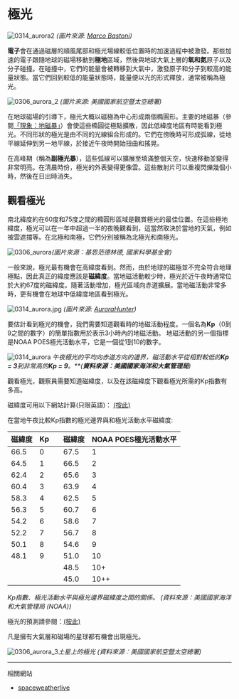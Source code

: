 # 極光

![0314_aurora2](./static/0314_aurora2.jpeg)
*(圖片來源: [Marco Bastoni](https://apod.nasa.gov/apod/ap180410.html))*

**電子**會在通過磁層的順風尾部和極光場線較低位置時的加速過程中被激發。那些加速的電子跟隨地球的磁場移動到**極地**區域，然後與地球大氣上層的**氧和氮**原子以及分子碰撞。在碰撞中，它們的能量會被轉移到大氣中，激發原子和分子到較高的能量狀態。當它們回到較低的能量狀態時，能量便以光的形式釋放，通常被稱為極光。

![0306_aurora_2](./static/0306_aurora_2.png)
*(圖片來源: 美國國家航空暨太空總署)*

在地球磁場的引導下，極光大概以磁極為中心形成兩個橢圓形。主要的地磁暴（參閱[「現象：地磁暴」](/#/zh_hk/section/phenomena/geomagnetic-storms)）會使這些橢圓從極點擴散，因此低緯度地區有時能看到極光。不同形狀的極光是由不同的光線組合形成的。它們在傍晚時可形成弧線，從地平線延伸到另一地平線，於接近午夜時開始扭曲和搖晃。

在高峰期（稱為**副極光暴**），這些弧線可以擴展至填滿整個天空，快速移動並變得非常明亮。在清晨時份，極光的外表變得更像雲。這些散射片可以重複閃爍幾個小時，然後在日出時消失。

## 觀看極光

南北緯度約在60度和75度之間的橢圓形區域是觀賞極光的最佳位置。在這些極地緯度，極光可以在一年中超過一半的夜晚觀看到，這當然取決於當地的天氣，例如被雲遮擋等。在北極和南極，它們分別被稱為北極光和南極光。

![0306_aurora](./static/0306_aurora.jpeg)*(圖片來源︰基思范德林德, 國家科學基金會)*

一般來說，極光最有機會在高緯度看到。然而，由於地球的磁極並不完全符合地理極點，因此真正的緯度應該是**磁緯度**。當地磁活動較少時，極光於近午夜時通常位於大約67度的磁緯度。隨著活動增加，極光區域向赤道擴展。當地磁活動非常多時，更有機會在地球中低緯度地區看到極光。

![0314_aurora.jpg](./static/0314_aurora.jpeg)
*(圖片來源: [AuroraHunter](https://www.aurorahunter.com/photos/white-satin.html))*

要估計看到極光的機會，我們需要知道觀看時的地磁活動程度。一個名為**Kp**（0到9之間的數字）的簡單指數用於表示3小時內的地磁活動。 地磁活動的另一個指標是NOAA POES極光活動水平，它是一個從1到10的數字。

![0314_aurora](./static/0314_aurora.png)
*午夜極光的平均向赤道方向的邊界，磁活動水平從相對較低的**Kp = 3**到非常高的**Kp = 9**。**(**資料來源︰美國國家海洋和大氣管理局**)*

觀看極光，觀察員需要知道磁緯度，以及在該磁緯度下觀看極光所需的Kp指數有多高。

磁緯度可用以下網站計算(只限英語)：
[(按此)](http://www.geomag.bgs.ac.uk/data_service/models_compass/coord_calc.html)

在當地午夜比較Kp指數的極光邊界與和極光活動水平磁緯度:

| 磁緯度                                                   | Kp |      | 磁緯度 | NOAA POES極光活動水平 |
| ------------------------------------------------------------ | ------ | ---- | ---------- | ------------------------- |
| 66.5                                                         | 0      |      | 67.5       | 1                         |
| 64.5                                                         | 1      |      | 66.5       | 2                         |
| 62.4                                                         | 2      |      | 65.6       | 3                         |
| 60.4                                                         | 3      |      | 63.9       | 4                         |
| 58.3                                                         | 4      |      | 62.5       | 5                         |
| 56.3                                                         | 5      |      | 60.7       | 6                         |
| 54.2                                                         | 6      |      | 58.6       | 7                         |
| 52.2                                                         | 7      |      | 56.7       | 8                         |
| 50.1                                                         | 8      |      | 54.6       | 9                         |
| 48.1                                                         | 9      |      | 51.0       | 10                        |
|                                                              |        |      | 48.5       | 10+                       |
|                                                              |        |      | 45.0       | 10++                      |

*Kp指數、極光活動水平與極光邊界磁緯度之間的關係。 (資料來源︰美國國家海洋和大氣管理局 (NOAA))*

極光的預測請參閱：[(按此)](https://www.swpc.noaa.gov/products/aurora-30-minute-forecast)

凡是擁有大氣層和磁場的星球都有機會出現極光。

![0306_aurora_3](./static/0306_aurora_3.jpg)*土星上的極光 (資料來源︰美國國家航空暨太空總署)*

---

相關網站

- [spaceweatherlive](https://www.spaceweatherlive.com/)